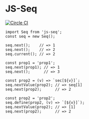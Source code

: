 # JS-Seq

[![Circle CI](https://circleci.com/gh/satoruk/js-seq.svg?style=svg)](https://circleci.com/gh/satoruk/js-seq)


```
import Seq from 'js-seq';
const seq = new Seq();

seq.next();    // => 1
seq.next();    // => 2
seq.current(); // => 2

const prop1 = 'prop1';
seq.next(prop1); // => 1
seq.next();      // => 3

const prop2 = (v) => `sec[${v}]`;
seq.nextValue(prop2); // => seq[1]
seq.next(prop2);      // => 2

const prop2 = 'prop2';
seq.define(prop2, (v) => `[${v}]`);
seq.nextValue(prop2); // => [1]
seq.next(prop2);      // => 2
```

